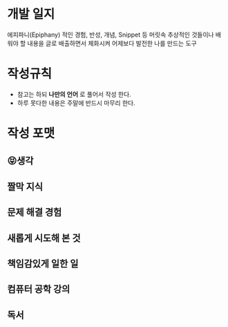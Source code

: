 # 개발 일지
에피파니(Epiphany) 적인 경험, 반성, 개념, Snippet 등 머릿속 추상적인 것들이나 배워야 할 내용을 글로 배출하면서 체화시켜 어제보다 발전한 나를 만드는 도구

# 작성규칙
- 참고는 하되 **나만의 언어** 로 풀어서 작성 한다.
- 하루 못다한 내용은 주말에 반드시 마무리 한다.


# 작성 포맷

## :stuck_out_tongue_closed_eyes:생각
## 짤막 지식
## 문제 해결 경험
## 새롭게 시도해 본 것
## 책임감있게 일한 일
## 컴퓨터 공학 강의
## 독서
